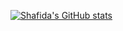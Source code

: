 <p align="left">

[![Shafida's GitHub stats](https://github-readme-stats.vercel.app/api?username=shafidaaaa)](https://github.com/anuraghazra/github-readme-stats)
<a href="https://github.com/shafidaaaa">

</a>
</p>
